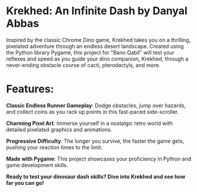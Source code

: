 # Krekhed: An Infinite Dash by Danyal Abbas

Inspired by the classic Chrome Dino game, Krekhed takes you on a thrilling, pixelated adventure through an endless desert landscape. Created using the Python library Pygame, this project for "Bano Qabil" will test your reflexes and speed as you guide your dino companion, Krekhed, through a never-ending obstacle course of cacti, pterodactyls, and more.

# Features:

**Classic Endless Runner Gameplay**: Dodge obstacles, jump over hazards, and collect coins as you rack up points in this fast-paced side-scroller.

**Charming Pixel Art**: Immerse yourself in a nostalgic retro world with detailed pixelated graphics and animations.

**Progressive Difficulty**: The longer you survive, the faster the game gets, pushing your reaction times to the limit.

**Made with Pygame**: This project showcases your proficiency in Python and game development skills.


**Ready to test your dinosaur dash skills? Dive into Krekhed and see how far you can go!**
